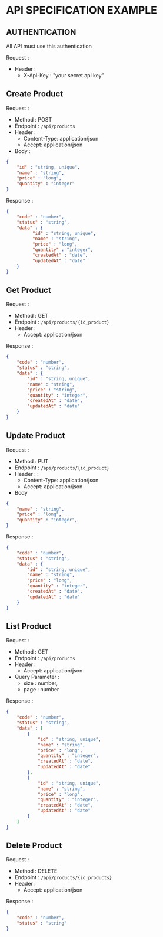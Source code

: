 # API SPECIFICATION EXAMPLE

## AUTHENTICATION

All API must use this authentication

Request :
- Header :
    - X-Api-Key : "your secret api key"
    
## Create Product

Request :
- Method : POST
- Endpoint : `/api/products`
- Header : 
    - Content-Type: application/json
    - Accept: application/json
- Body : 

```json
{
    "id" : "string, unique",
    "name" : "string",
    "price" : "long",
    "quantity" : "integer"
}
```

Response : 
```json
{
    "code" : "number",
    "status" : "string",
    "data" : {
          "id" : "string, unique",
          "name" : "string",
          "price" : "long",
          "quantity" : "integer",
          "createdAt" : "date",
          "updatedAt" : "date"
    }
}
```

## Get Product

Request : 
- Method : GET
- Endpoint : `/api/products/{id_product}`
- Header : 
    - Accept: application/json
    
Response : 
```json
{
    "code" : "number",
    "status" : "string",
    "data" : {
        "id" : "string, unique",
        "name" : "string",
        "price" : "string",
        "quantity" : "integer",
        "createdAt" : "date",
        "updatedAt" : "date"
    }
}
```


## Update Product

Request :
- Method : PUT
- Endpoint : `/api/products/{id_product}`
- Header : :
    - Content-Type: application/json
    - Accept: application/json
- Body
```json
{
    "name" : "string",
    "price" : "long",
    "quantity" : "integer",
}
```

Response : 
```json
{
    "code" : "number",
    "status" : "string",
    "data" : {
        "id" : "string, unique",
        "name" : "string",
        "price" : "long",
        "quantity" : "integer",
        "createdAt" : "date",
        "updatedAt" : "date"
    }
}
```

## List Product

Request : 
- Method : GET
- Endpoint : `/api/products`
- Header : 
    - Accept: application/json
- Query Parameter : 
    - size : number,
    - page : number

Response : 
```json
{
    "code" : "number",
    "status" : "string",
    "data" : [
        {
            "id" : "string, unique",
            "name" : "string",
            "price" : "long",
            "quantity" : "integer",
            "createdAt" : "date",
            "updatedAt" : "date"
        },
        {
            "id" : "string, unique",
            "name" : "string",
            "price" : "long",
            "quantity" : "integer",
            "createdAt" : "date",
            "updatedAt" : "date"
        }
    ]
}
```

## Delete Product

Request : 
- Method : DELETE
- Endpoint : `/api/products/{id_products}`
- Header : 
    - Accept: application/json
    
Response : 
```json
{
    "code" : "number",
    "status" : "string"
}
```
